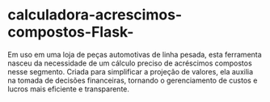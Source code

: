 # calculadora-acrescimos-compostos-Flask-
Em uso em uma loja de peças automotivas de linha pesada, esta ferramenta nasceu da necessidade de um cálculo preciso de acréscimos compostos nesse segmento. Criada para simplificar a projeção de valores, ela auxilia na tomada de decisões financeiras, tornando o gerenciamento de custos e lucros mais eficiente e transparente.
